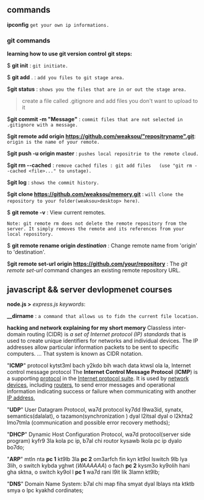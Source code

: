 

## commands
**ipconfig**   `get your own ip informations.`
### git commands
 **learning how to use git version control**
**git steps:**

$ **git init** : `git initiate.`

$ **git add** .  : `add you files to git stage area.`

$**git status** : `shows you the files that are in or out the stage area.`

> create a file called .gitignore and add files you don't want to upload
> to it

$**git commit -m "Message"** : `commit files that are not selected in .gitignore with a message.`

$**git remote add origin https://github.com/weaksou/"repositryname".git**: `origin is the name of your remote.` 

$**git push -u origin master** : `pushes local repositrie to the remote cloud.`

$**git rm --cached** : `remove cached files : git add files   (use "git rm --cached <file>..." to unstage).`

$**git log** : `shows the commit history.`

$**git clone https://github.com/weaksou/memory.git** : `will clone the repository to your folder(weaksou>desktop> here)`.  

$ **git remote -v** : View current remotes.

`Note: git remote rm does not delete the remote repository from the server. It simply removes the remote and its references from your local repository.`

$ **git remote rename origin *destination*** : Change remote name from 'origin' to 'destination'.


$**git remote set-url origin https://github.com/your/repository** : The *git remote set-url* command changes an existing remote repository URL. 

## javascript && server devlopmenet courses

**node.js >** *express.js keywords*:

**__dirname** : `a command that allows us to fidn the current file location.`

**hacking and network explaining for my short memory**
Classless inter-domain routing (CIDR) is *a set of Internet protocol (IP) standards* that is used to create unique identifiers for networks and individual devices. The IP addresses allow particular information packets to be sent to specific computers. ... That system is known as CIDR notation.

"**ICMP**" protocol kytst3ml bach y2kdo bih wach data ktwsl ola la, Internet control message protocol
The **Internet Control Message Protocol** (**ICMP**) is a supporting [protocol](https://en.wikipedia.org/wiki/Communications_protocol "Communications protocol") in the [Internet protocol suite](https://en.wikipedia.org/wiki/Internet_protocol_suite "Internet protocol suite"). It is used by [network devices](https://en.wikipedia.org/wiki/Network_device "Network device"), including [routers](https://en.wikipedia.org/wiki/Router_(computing) "Router (computing)"), to send error messages and operational information indicating success or failure when communicating with another [IP address](https://en.wikipedia.org/wiki/IP_address "IP address"),

"**UDP**" User Datagram Protocol, wa7d protocol ky7dd l9wa3id, synatx, semantics(dalalat), o tazamon(synchronization ) dyal l2itsal dyal o l2khta2 lmo7tmla (communication and possible error recovery methods);

"**DHCP**" Dynamic Host Configuration Protocol, wa7d protocol(server side program) kyfr9 3la kola pc ip, b7al chi routor kysawb lkola pc ip dyalo bo7do;

"**ARP**" mtln nta **pc 1** kt9lb 3la **pc 2**  om3arfch fin kyn kt9ol lswitch 9lb lya 3lih, o switch kybda yghwt (*WAAAAAA*) o fach **pc 2** kysm3o ky9olih hani gha sktna, o switch ky9ol l **pc 1** wa7d rani l9it lik 3lamn kt9lb;

"**DNS**" Domain Name System: b7al chi map fiha smyat dyal lblays nta ktktb smya o lpc kyakhd cordinates;



